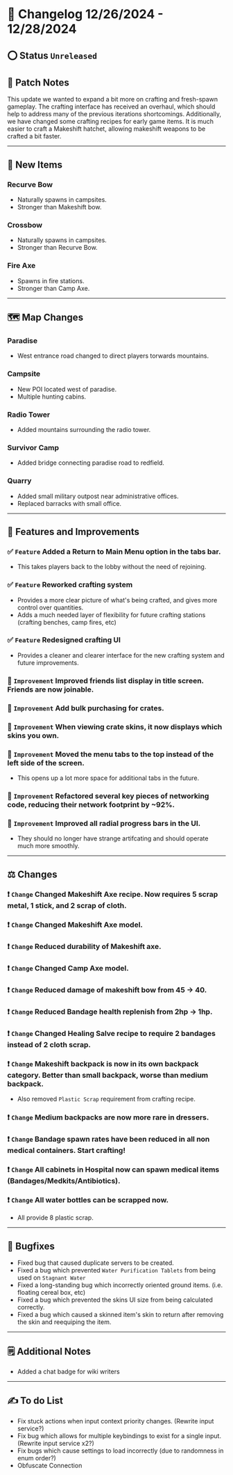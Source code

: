# 📑 Changelog 12/26/2024 - 12/28/2024

## ⭕ Status `Unreleased`
<!-- ## 🟢 Status `Released` -->

## 💬 Patch Notes
This update we wanted to expand a bit more on crafting and fresh-spawn gameplay. The crafting interface has received an overhaul, which should help to address many of the previous iterations shortcomings.
Additionally, we have changed some crafting recipes for early game items. It is much easier to craft a Makeshift hatchet, allowing makeshift weapons to be crafted a bit faster. 
________

## 🔫 New Items

### Recurve Bow
- Naturally spawns in campsites.
- Stronger than Makeshift bow.

### Crossbow
- Naturally spawns in campsites.
- Stronger than Recurve Bow.

### Fire Axe
- Spawns in fire stations.
- Stronger than Camp Axe.

________

## 🗺️ Map Changes

### Paradise
- West entrance road changed to direct players torwards mountains.

### Campsite
- New POI located west of paradise.
- Multiple hunting cabins.

### Radio Tower
- Added mountains surrounding the radio tower.

### Survivor Camp
- Added bridge connecting paradise road to redfield.

### Quarry
- Added small military outpost near administrative offices.
- Replaced barracks with small office.

________

## 📢 Features and Improvements

### ✅ `Feature` Added a Return to Main Menu option in the tabs bar.
- This takes players back to the lobby without the need of rejoining.

### ✅ `Feature` Reworked crafting system
- Provides a more clear picture of what's being crafted, and gives more control over quantities.
- Adds a much needed layer of flexibility for future crafting stations (crafting benches, camp fires, etc)

### ✅ `Feature` Redesigned crafting UI
- Provides a cleaner and clearer interface for the new crafting system and future improvements.

### 🔼 `Improvement` Improved friends list display in title screen. Friends are now joinable.

### 🔼 `Improvement` Add bulk purchasing for crates.

### 🔼 `Improvement` When viewing crate skins, it now displays which skins you own.

### 🔼 `Improvement` Moved the menu tabs to the top instead of the left side of the screen.
- This opens up a lot more space for additional tabs in the future.

### 🔼 `Improvement` Refactored several key pieces of networking code, reducing their network footprint by ~92%.

### 🔼 `Improvement` Improved all radial progress bars in the UI.
- They should no longer have strange artifcating and should operate much more smoothly.

________

## ⚖️ Changes

### ❗ `Change` Changed Makeshift Axe recipe. Now requires 5 scrap metal, 1 stick, and 2 scrap of cloth.

### ❗ `Change` Changed Makeshift Axe model.

### ❗ `Change` Reduced durability of Makeshift axe.

### ❗ `Change` Changed Camp Axe model.

### ❗ `Change` Reduced damage of makeshift bow from 45 -> 40.

### ❗ `Change` Reduced Bandage health replenish from 2hp -> 1hp.

### ❗ `Change` Changed Healing Salve recipe to require 2 bandages instead of 2 cloth scrap.

### ❗ `Change` Makeshift backpack is now in its own backpack category. Better than small backpack, worse than medium backpack.
- Also removed `Plastic Scrap` requirement from crafting recipe.

### ❗ `Change` Medium backpacks are now more rare in dressers.

### ❗ `Change` Bandage spawn rates have been reduced in all non medical containers. Start crafting!

### ❗ `Change` All cabinets in Hospital now can spawn medical items (Bandages/Medkits/Antibiotics).

### ❗ `Change` All water bottles can be scrapped now.
- All provide 8 plastic scrap.

________

## 🐛 Bugfixes
- Fixed bug that caused duplicate servers to be created.
- Fixed a bug which prevented `Water Purification Tablets` from being used on `Stagnant Water`
- Fixed a long-standing bug which incorrectly oriented ground items. (i.e. floating cereal box, etc)
- Fixed a bug which prevented the skins UI size from being calculated correctly.
- Fixed a bug which caused a skinned item's skin to return after removing the skin and reequiping the item.

________

## 🗒️ Additional Notes
- Added a chat badge for wiki writers

________

## ✍️ To do List
- Fix stuck actions when input context priority changes. (Rewrite input service?)
- Fix bug which allows for multiple keybindings to exist for a single input. (Rewrite input service x2?)
- Fix bugs which cause settings to load incorrectly (due to randomness in enum order?)
- Obfuscate Connection
